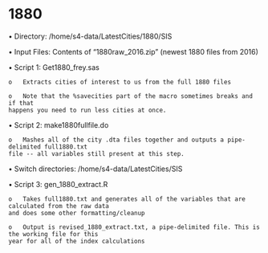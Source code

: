 # 1880 #

•	Directory: /home/s4-data/LatestCities/1880/SIS

•	Input Files: Contents of “1880raw_2016.zip” (newest 1880 files from 2016)

•	Script 1: Get1880_frey.sas

    o	Extracts cities of interest to us from the full 1880 files
  
    o	Note that the %savecities part of the macro sometimes breaks and if that 
    happens you need to run less cities at once.

•	Script 2: make1880fullfile.do

    o	Mashes all of the city .dta files together and outputs a pipe-delimited full1880.txt 
    file -- all variables still present at this step.

•	Switch directories: /home/s4-data/LatestCities/SIS

•	Script 3: gen_1880_extract.R

    o	Takes full1880.txt and generates all of the variables that are calculated from the raw data 
    and does some other formatting/cleanup
  
    o	Output is revised_1880_extract.txt, a pipe-delimited file. This is the working file for this 
    year for all of the index calculations
 
